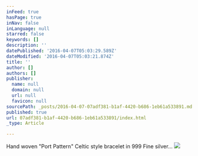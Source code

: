 ```yaml
---
inFeed: true
hasPage: true
inNav: false
inLanguage: null
starred: false
keywords: []
description: ''
datePublished: '2016-04-07T05:03:29.589Z'
dateModified: '2016-04-07T05:03:21.874Z'
title: ''
author: []
authors: []
publisher:
  name: null
  domain: null
  url: null
  favicon: null
sourcePath: _posts/2016-04-07-07adf381-b1af-4420-b686-1eb61a533891.md
published: true
url: 07adf381-b1af-4420-b686-1eb61a533891/index.html
_type: Article

---
```

Hand woven "Port Pattern" Celtic style bracelet in 999 Fine silver... ![](https://the-grid-user-content.s3-us-west-2.amazonaws.com/2fb6c2a7-f34c-4ef8-836b-924017e2786e.jpg)